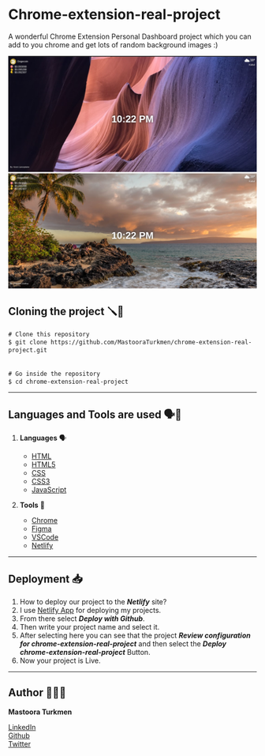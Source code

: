 # Chrome-extension-real-project

A wonderful Chrome Extension Personal Dashboard project which you can add to you chrome and get lots of
random background images :)

![Alt text](./images/image.png)
![Alt text](./images/image-1.png)


## Cloning the project 🪛🔨

```
# Clone this repository
$ git clone https://github.com/MastooraTurkmen/chrome-extension-real-project.git


# Go inside the repository
$ cd chrome-extension-real-project
```


----

## Languages and Tools are used 🗣️🔧

1. **Languages** 🗣️

    + [HTML](https://github.com/topics/html)
    + [HTML5](https://github.com/topics/html5)
    + [CSS](https://github.com/topics/css)
    + [CSS3](https://github.com/topics/css3)
    + [JavaScript](https://github.com/topics/javascript)


2. **Tools** 🔧

    + [Chrome](https://github.com/topics/chrome)
    + [Figma](https://github.com/topics/figma)
    + [VSCode](https://github.com/topics/vscode)
    + [Netlify](https://github.com/topics/netlify)


-----


## Deployment 📥

1. How to deploy our project to the ***Netlify*** site?
2. I use [Netlify App](https://app.netlify.com/) for deploying my projects.
4. From there select **_Deploy with Github_**.
5. Then write your project name and select it.
6. After selecting here you can see that the project **_Review configuration for chrome-extension-real-project_** and then select the **_Deploy chrome-extension-real-project_** Button.
7. Now your project is Live.

------


## Author 👩🏻‍💻

**Mastoora Turkmen**

[LinkedIn](https://www.linkedin.com/in/mastoora-turkmen/) 
<br>
[Github](https://github.com/MastooraTurkmen/) 
<br>
[Twitter](https://twitter.com/MastooraJ22)
